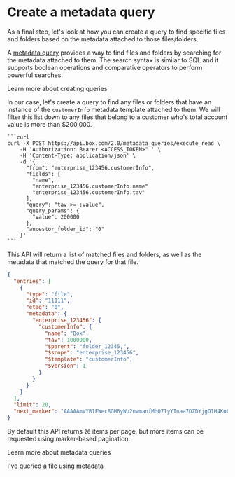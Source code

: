 ---
---

# Create a metadata query

As a final step, let's look at how you can create a query to find specific files
and folders based on the metadata attached to those files/folders.

A [metadata query][query] provides a way to find files and
folders by searching for the metadata attached to them. The search syntax
is similar to SQL and it supports boolean operations and comparative operators
to perform powerful searches.

<CTA to='g://metadata/queries'>
  Learn more about creating queries
</CTA>

In our case, let's create a query to find any files or folders that have an
instance of the `customerInfo` metadata template attached to them. We will
filter this list down to any files that belong to a customer who's total account
value is more than $200,000.

<Tabs>
  <Tab title='cURL'>

    ```curl
    curl -X POST https://api.box.com/2.0/metadata_queries/execute_read \
        -H 'Authorization: Bearer <ACCESS_TOKEN>" ' \
        -H 'Content-Type: application/json' \
        -d '{
          "from": "enterprise_123456.customerInfo",
          "fields": [
            "name",
            "enterprise_123456.customerInfo.name"
            "enterprise_123456.customerInfo.tav"
          ],
          "query": "tav >= :value",
          "query_params": {
            "value": 200000
          },
          "ancestor_folder_id": "0"
        }'
    ```

  </Tab>
</Tabs>

This API will return a list of matched files and folders, as well as the
metadata that matched the query for that file.

```json
{
  "entries": [
    {
      "type": "file",
      "id": "11111",
      "etag": "0",
      "metadata": {
        "enterprise_123456": {
          "customerInfo": {
            "name": "Box",
            "tav": 1000000,
            "$parent": "folder_12345,",
            "$scope": "enterprise_123456",
            "$template": "customerInfo",
            "$version": 1
          }
        }
      }
    }
  ],
  "limit": 20,
  "next_marker": "AAAAAmVYB1FWec8GH6yWu2nwmanfMh07IyYInaa7DZDYjgO1H4KoLW29vPlLY173OKsci6h6xGh61gG73gnaxoS+o0BbI1/h6le6cikjlupVhASwJ2Cj0tOD9wlnrUMHHw3/ISf+uuACzrOMhN6d5fYrbidPzS6MdhJOejuYlvsg4tcBYzjauP3+VU51p77HFAIuObnJT0ff"
}
```

By default this API returns `20` items per page, but more items can be requested
using marker-based pagination.

<CTA to='g://metadata/queries'>
  Learn more about metadata queries
</CTA>

<Next>I've queried a file using metadata</Next>

[query]: g://metadata/queries

